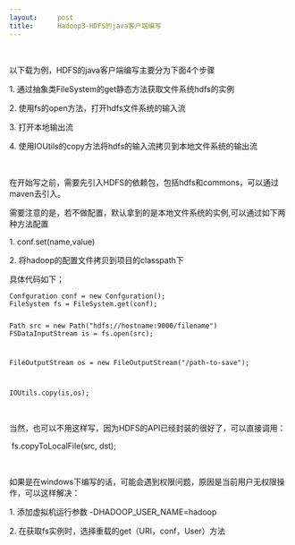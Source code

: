 ```yaml
---
layout:     post
title:      Hadoop3-HDFS的java客户端编写
---
```

<div id="article_content" class="article_content clearfix csdn-tracking-statistics" data-pid="blog" data-mod="popu_307" data-dsm="post">
								            <link rel="stylesheet" href="https://csdnimg.cn/release/phoenix/template/css/ck_htmledit_views-f76675cdea.css">
						<div class="htmledit_views" id="content_views">
                
<p><br></p>
<p>以下载为例，HDFS的java客户端编写主要分为下面4个步骤</p>
<p>1. 通过抽象类FileSystem的get静态方法获取文件系统hdfs的实例</p>
<p>2. 使用fs的open方法，打开hdfs文件系统的输入流</p>
<p>3. 打开本地输出流</p>
<p>4. 使用IOUtils的copy方法将hdfs的输入流拷贝到本地文件系统的输出流</p>
<p><br></p>
<p>在开始写之前，需要先引入HDFS的依赖包，包括hdfs和commons，可以通过maven去引入。<br></p>
<p>需要注意的是，若不做配置，默认拿到的是本地文件系统的实例,可以通过如下两种方法配置</p>
<p>1. conf.set(name,value)<br></p>
<p>2. 将hadoop的配置文件拷贝到项目的classpath下<br></p>
<p>具体代码如下；</p>
<p></p><pre><code class="language-java">Confguration conf = new Confguration();
FileSystem fs = FileSystem.get(conf);

Path src = new Path("hdfs://hostname:9000/filename")
FSDataInputStream is = fs.open(src);

FileOutputStream os = new FileOutputStream("/path-to-save");

IOUtils.copy(is,os);</code></pre><br>
当然，也可以不用这样写，因为HDFS的API已经封装的很好了，可以直接调用：
<p> fs.copyToLocalFile(src, dst);</p>
<p><br></p>
<p>如果是在windows下编写的话，可能会遇到权限问题，原因是当前用户无权限操作，可以这样解决：</p>
<p>1. 添加虚拟机运行参数 -DHADOOP_USER_NAME=hadoop<br></p>
<p>2. 在获取fs实例时，选择重载的get（URI，conf，User）方法<br></p>
<p><br></p>
<p><br></p>
            </div>
                </div>